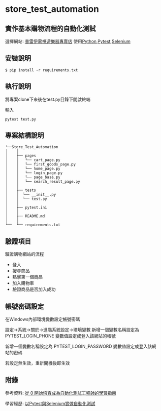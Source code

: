 # store_test_automation

## 實作基本購物流程的自動化測試

選擇網站: [普雷伊電視遊樂器專賣店](https://www.tvgame.com.tw/?lang=zh-TW)
使用[Python](https://www.python.org/),[Pytest](https://docs.pytest.org/en/8.2.x/),[Selenium](https://www.selenium.dev/)
## 安裝說明

    $ pip install -r requirements.txt

## 執行說明
將專案clone下來後在test.py目錄下開啟終端

輸入
```
pytest test.py
```
## 專案結構說明

```
└──Store_Test_Automation
│    │
│    ├── pages
│    │   └── cart_page.py
│    │   └── first_goods_page.py
│    │   └── home_page.py
│    │   └── login_page.py
│    │   └── page_base.py
│    │   └── search_result_page.py
│    │ 
│    ├── tests 
│    │  └── __init__.py
│    │  └── test.py
│    │ 
│    ├── pytest.ini
│    │ 
│    ├── README.md
│    │ 
└──  └── requirements.txt
```
## 驗證項目
驗證購物網站的流程

* 登入
* 搜尋商品
* 點擊第一個商品
* 加入購物車
* 驗證商品是否加入成功

## 帳號密碼設定

在Windows內部環境變數設定帳號密碼

設定->系統->關於->進階系統設定->環境變數
新增一個變數名稱設定為 PYTEST_LOGIN_PHONE
變數值設定成登入該網站的帳號

新增一個變數名稱設定為 PYTEST_LOGIN_PASSWORD
變數值設定成登入該網站的密碼

若設定無生效，重新開機後即生效

## 附錄
參考資料: [從 0 開始培育成為自動化測試工程師的學習指南](https://ithelp.ithome.com.tw/users/20162038/ironman/6139)

學習經歷: [以Pytest與Selenium實做自動化測試](https://hackmd.io/@icgmilk/S1TCzD-D0)